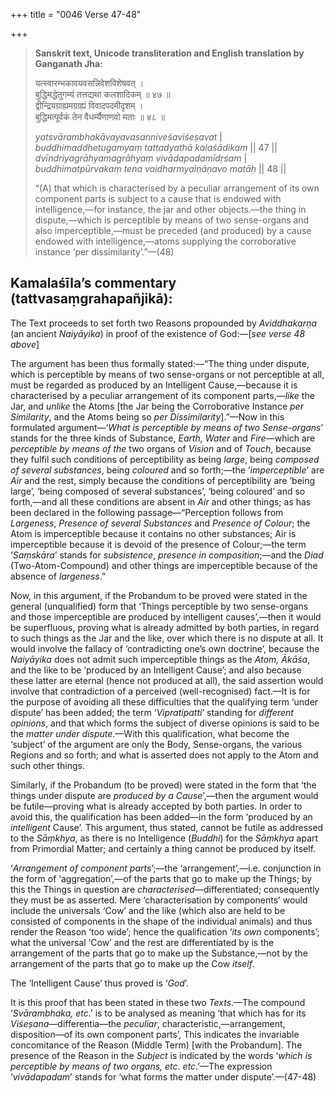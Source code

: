 +++
title = "0046 Verse 47-48"

+++
> **Sanskrit text, Unicode transliteration and English translation by Ganganath Jha:** 
>
> यत्स्वारम्भकावयवसन्निवेशविशेषवत् ।  
> बुद्धिमद्धेतुगम्यं तत्तद्यथा कलशादिकम् ॥ ४७ ॥  
> द्वीन्द्रियग्राह्यमग्राह्यं विवादपदमीदृशम् ।  
> बुद्धिमत्पूर्वकं तेन वैधर्म्यैणाणवो मताः ॥ ४८ ॥ 
>
> *yatsvārambhakāvayavasanniveśaviśeṣavat* \|  
> *buddhimaddhetugamyaṃ tattadyathā kalaśādikam* \|\| 47 \|\|  
> *dvīndriyagrāhyamagrāhyaṃ vivādapadamīdṛśam* \|  
> *buddhimatpūrvakaṃ tena vaidharmyaiṇāṇavo matāḥ* \|\| 48 \|\| 
>
> “(A) that which is characterised by a peculiar arrangement of its own component parts is subject to a cause that is endowed with intelligence,—for instance, the jar and other objects.—the thing in dispute,—which is perceptible by means of two sense-organs and also imperceptible,—must be preceded (and produced) by a cause endowed with intelligence,—atoms supplying the corroborative instance ‘per dissimilarity’.”—(48)



## Kamalaśīla’s commentary (tattvasaṃgrahapañjikā):

The Text proceeds to set forth two Reasons propounded by *Aviddhakarṇa* (an ancient *Naiyāyika*) in proof of the existence of God:—[*see verse 48 above*]

The argument has been thus formally stated:—“The thing under dispute, which is perceptible by means of two sense-organs or not perceptible at all, must be regarded as produced by an Intelligent Cause,—because it is characterised by a peculiar arrangement of its component parts,—*like* the Jar, and *unlike* the Atoms [the Jar being the Corroborative Instance *per Similarity*, and the Atoms being so *per* *Dissimilarity*].”—Now in this formulated argument—‘*What is perceptible by means of two Sense-organs*’ stands for the three kinds of Substance, *Earth, Water* and *Fire*—which are *perceptible by means of* *the* two organs of *Vision* and of *Touch*, because they fulfil such conditions of perceptibility as being *large*, being *composed of several substances*, being *coloured* and so forth;—the ‘*imperceptible*’ are *Air* and the rest, simply because the conditions of perceptibility are ‘being large’, ‘being composed of several substances’, ‘being coloured’ and so forth,—and all these conditions are absent in *Air* and other things; as has been declared in the following passage—“Perception follows from *Largeness*, *Presence of several Substances* and *Presence of Colour*; the Atom is imperceptible because it contains no other substances; Air is imperceptible because it is devoid of the presence of Colour;—the term ‘*Saṃskāra*’ stands for *subsistence*, *presence in composition*;—and the *Diad* (Two-Atom-Compound) and other things are imperceptible because of the absence of *largeness*.”

Now, in this argument, if the Probandum to be proved were stated in the general (unqualified) form that ‘Things perceptible by two sense-organs and those imperceptible are produced by intelligent causes’,—then it would be superfluous, proving what is already admitted by both parties, in regard to such things as the Jar and the like, over which there is no dispute at all. It would involve the fallacy of ‘contradicting one’s own doctrine’, because the *Naiyāyika* does not admit such imperceptible things as the *Atom, Ākāśa*, and the like to be ‘produced by an Intelligent Cause’; and also because these latter are eternal (hence not produced at all), the said assertion would involve that contradiction of a perceived (well-recognised) fact.—It is for the purpose of avoiding all these difficulties that the qualifying term ‘under dispute’ has been added; the term ‘*Vipratipatti*’ standing for *different opinions*, and that which forms the subject of diverse opinions is said to be the *matter under dispute*.—With this qualification, what become the ‘subject’ of the argument are only the Body, Sense-organs, the various Regions and so forth; and what is asserted does not apply to the Atom and such other things.

Similarly, if the Probandum (to be proved) were stated in the form that ‘the things under dispute are *produced by a Cause*’,—then the argument would be futile—proving what is already accepted by both parties. In order to avoid this, the qualification has been added—in the form ‘produced by an *intelligent* Cause’. This argument, thus stated, cannot be futile as addressed to the *Sāṃkhya*, as there is no Intelligence (*Buddhi*) for the *Sāṃkhya* apart from Primordial Matter; and certainly a thing cannot be produced by itself.

‘*Arrangement of component parts*’;—the ‘arrangement’,—i.e. conjunction in the form of ‘aggregation’,—of the parts that go to make up the Things; by this the Things in question are *characterised*—differentiated; consequently they must be as asserted. Mere ‘characterisation by components’ would include the universals ‘Cow’ and the like (which also are held to be consisted of components in the shape of the individual animals) and thus render the Reason ‘too wide’; hence the qualification ‘*its own* components’; what the universal ‘Cow’ and the rest are differentiated by is the arrangement of the parts that go to make up the Substance,—not by the arrangement of the parts that go to make up the Cow *itself*.

The ‘Intelligent Cause’ thus proved is ‘*God*’.

It is this proof that has been stated in these two *Texts*.—The compound ‘*Svārambhaka, etc*.’ is to be analysed as meaning ‘that which has for its *Viśeṣana*—differentia—the *peculiar*, characteristic,—arrangement, disposition—of its own component parts’, This indicates the invariable concomitance of the Reason (Middle Term) [with the Probandum]. The presence of the Reason in the *Subject* is indicated by the words ‘*which is perceptible by means of two organs, etc*. *etc*.’—The expression ‘*vivādapadam*’ stands for ‘what forms the matter under dispute’.—(47-48)


